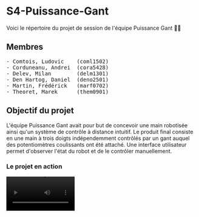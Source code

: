 # S4-Puissance-Gant

Voici le répertoire du projet de session de l'équipe Puissance Gant :gloves::robot:

## Membres
<pre>
- Comtois, Ludovic    (coml1502)
- Corduneanu, Andrei  (cora5428)
- Delev, Milan        (delm1301)
- Den Hartog, Daniel  (deno2501)
- Martin, Frédérick   (marf0702)
- Theoret, Marek      (them0901)
</pre>

## Objectif du projet
L'équipe Puissance Gant avait pour but de concevoir une main robotisée ainsi qu'un système de contrôle à distance intuitif. Le produit final consiste en une main à trois doigts indépendemment contrôlés par un gant auquel des potentiomètres coulissants ont été attaché. Une interface utilisateur permet d'observer l'état du robot et de le contrôler manuellement.

### Le projet en action


<video src='https://youtu.be/RtNsFn4x6qA' width=180/>



## Fonctionnement global
Le fonctionnement spécifique de chaque composante est décrite dans leur sous-dossier respectif.

Il y a trois composantes principales qui communiquent entre elles à l'aide d'un serveur de communication sans-fil par WI-FI. L'état du gant est lu par une carte ESP32 qui envoie la position des doigts au système. Un ordinateur reçoit ces informations et les transmet à une carte OpenCR qui contrôle les moteurs de la main. Un deuxième ordinateur affiche une interface utilisateur qui permet d'afficher des informations utiles et de contrôler la main manuellement.

### Performance
La latence globale du contrôle, donc entre le mouvement de la main de l'utilisateur et le mouvement de la main est d'environ 200ms et est plutôt constant. La main peut d'ailleurs tenir une banane de 200g sans la faire tomber.

### Pistes d'amélioration
<pre>
- Changer la forme de la main robotisée et l'emplacement des doigts afin d'optimiser la prise d'objets. 
- Utiliser un meilleur système de tension pour la prise d'objets, qui empêcherait les doigts de bouger lors de la prise d'objets.
- Changer la carte OpenCR pour une carte qui peut se connecter au WI-FI. (Par exemple, un ESP32 et une carte-soeur de contrôle des moteurs)
- Rendre le serveur accessible sur tous les réseaux. Les appareils doivent actuellement être sur le même réseau WI-FI que le serveur pour s'y connecter.
- Changer le système d'acquisition de données du gant. Par exemple, un exosquelette. (Faire attention aux résistances flexibles, elles sont souvent peu fiables.)
</pre>
